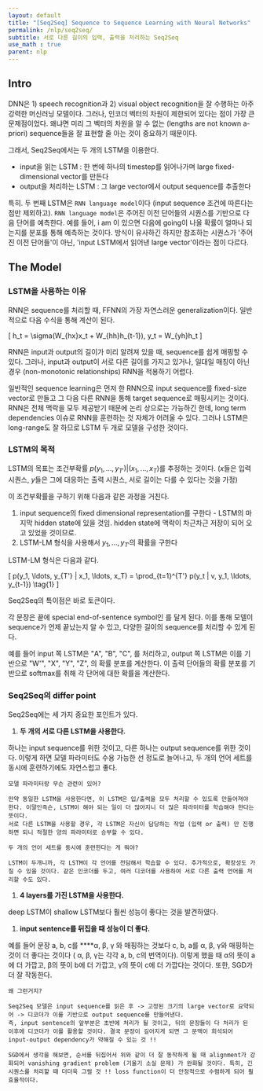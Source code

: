 ```yaml
---
layout: default
title: "[Seq2Seq] Sequence to Sequence Learning with Neural Networks"
permalink: /nlp/seq2seq/
subtitle: 서로 다른 길이의 입력, 출력을 처리하는 Seq2Seq
use_math : true
parent: nlp
---
```




## Intro

DNN은 1) speech recognition과 2) visual object recognition을 잘 수행하는 아주 강력한 머신러닝 모델이다. 그러나, 인코더 벡터의 차원이 제한되어 있다는 점이 가장 큰 문제점이었다. 왜냐면 미리 그 벡터의 차원을 알 수 없는 (lengths are not known a-priori) sequence들을 잘 표현할 줄 아는 것이 중요하기 때문이다. 

그래서, Seq2Seq에서는 두 개의 LSTM을 이용한다. 

- input을 읽는 LSTM : 한 번에 하나의 timestep를 읽어나가며 large fixed-dimensional vector를 만든다
- output을 처리하는 LSTM : 그 large vector에서 output sequence를 추출한다

특히. 두 번째 LSTM은 `RNN language model`이다 (input sequence 조건에 따른다는 점만 제외하고). `RNN language model`은 주어진 이전 단어들의 시퀀스를 기반으로 다음 단어를 예측한다. 예를 들어, i am 이 있으면 다음에 going이 나올 확률이 얼마나 되는지를 분포를 통해 예측하는 것이다. 방식이 유사하긴 하지만 참조하는 시퀀스가 '주어진 이전 단어들'이 아닌, 'input LSTM에서 읽어낸 large vector'이라는 점이 다르다. 

## The Model

### LSTM을 사용하는 이유

RNN은 sequence를 처리할 때, FFNN의 가장 자연스러운 generalization이다. 일반적으로 다음 수식을 통해 계산이 된다. 

\[
h_t = \sigma(W_{hx}x_t + W_{hh}h_{t-1}), 
y_t = W_{yh}h_t
\]

RNN은 input과 output의 길이가 미리 알려져 있을 때, sequence를 쉽게 매핑할 수 있다. 그러나, input과 output이 서로 다른 길이를 가지고 있거나, 일대일 매칭이 아닌 경우 (non-monotonic relationships) RNN을 적용하기 어렵다. 

일반적인 sequence learning은 먼저 한 RNN으로 input sequence를 fixed-size vector로 만들고 그 다음 다른 RNN을 통해 target sequence로 매핑시키는 것이다. RNN은 전체 맥락을 모두 제공받기 때문에 논리 상으로는 가능하긴 한데, long term dependencies 이슈로 RNN을 훈련하는 것 자체가 어려울 수 있다. 그러나 LSTM은 long-range도 잘 하므로 LSTM 두 개로 모델을 구성한 것이다. 

### LSTM의 목적

LSTM의 목표는 조건부확률 $p(y_1, \ldots, y_{T'}) | (x_1, \ldots, x_T)$를 추정하는 것이다. ($x$들은 입력 시퀀스, $y$들은 그에 대응하는 출력 시퀀스, 서로 길이는 다를 수 있다는 것을 가정) 

이 조건부확률을 구하기 위해 다음과 같은 과정을 거친다. 

1. input sequence의 fixed dimensional representation를 구한다 - LSTM의 마지막 hidden state에 있을 것임. hidden state에 맥락이 차근차근 저장이 되어 오고 있었을 것이므로. 
2. LSTM-LM 형식을 사용해서 $y_1, \ldots, y_{T'}$의 확률을 구한다 

LSTM-LM 형식은 다음과 같다. 

\[
p(y_1, \ldots, y_{T'} | x_1, \ldots, x_T) = \prod_{t=1}^{T'} p(y_t | v, y_1, \ldots, y_{t-1}) \tag{1}
\]

Seq2Seq의 특이점은 바로 <EOS> 토큰이다. 

각 문장은 끝에 special end-of-sentence symbol인 <EOS>를 달게 된다. 이를 통해 모델이 sequence가 언제 끝났는지 알 수 있고, 다양한 길이의 sequence를 처리할 수 있게 된다. 

예를 들어 input 쪽 LSTM은 "A", "B", "C", <EOS>를 처리하고, output 쪽 LSTM은 이를 기반으로 "W'", "X", "Y", "Z", <EOS>의 확률 분포를 계산한다. 이 출력 단어들의 확률 분포를 기반으로 softmax를 취해 각 단어에 대한 확률을 계산한다. 

### Seq2Seq의 differ point

Seq2Seq에는 세 가지 중요한 포인트가 있다. 

1. **두 개의 서로 다른 LSTM을 사용한다.** 

하나는 input sequence를 위한 것이고, 다른 하나는 output sequence를 위한 것이다. 이렇게 하면 모델 파라미터도 수용 가능한 선 정도로 늘어나고, 두 개의 언어 세트를 동시에 훈련하기에도 자연스럽고 좋다. 

```
모델 파라미터랑 무슨 관련이 있어? 

만약 동일한 LSTM을 사용한다면, 이 LSTM은 입/출력을 모두 처리할 수 있도록 만들어져야 한다. 이말인즉슨, LSTM이 해야 되는 일이 더 많아지니 더 많은 파라미터를 학습해야 한다는 뜻이다. 
서로 다른 LSTM을 사용할 경우, 각 LSTM은 자신이 담당하는 작업 (입력 or 출력) 만 진행하면 되니 적절한 양의 파라미터로 승부할 수 있다. 
```

```
두 개의 언어 세트를 동시에 훈련한다는 게 뭐야? 

LSTM이 두개니까, 각 LSTM이 각 언어를 전담해서 학습할 수 있다. 추가적으로, 확장성도 가질 수 있을 것이다. 같은 인코더를 두고, 여러 디코더를 사용하여 서로 다른 출력 언어를 처리할 수도 있다. 
```

1. **4 layers를 가진 LSTM을 사용한다.** 

deep LSTM이 shallow LSTM보다 훨씬 성능이 좋다는 것을 발견하였다. 

1. **input sentence를 뒤집을 때 성능이 더 좋다.**

예를 들어 문장 a, b, c를  ****α, β, γ 와 매핑하는 것보다 c, b, a를  α, β, γ와 매핑하는 것이 더 좋다는 것이다 ( α, β, γ는 각각 a, b, c의 번역이다). 이렇게 했을 때  α의 뜻이 a에 더 가깝고, β의 뜻이 b에 더 가깝고, γ의 뜻이 c에 더 가깝다는 것이다. 또한, SGD가 더 잘 작동한다. 

```
왜 그런거지? 

Seq2Seq 모델은 input sequence를 읽은 후 -> 고정된 크기의 large vector로 요약되어 -> 디코더가 이를 기반으로 output sequence를 만들어낸다. 
즉, input sentence의 앞부분은 초반에 처리가 될 것이고, 뒤의 문장들이 다 처리가 된 이후에 디코더가 이를 활용할 것이다. 결국 문장이 길어지게 되면 그 문맥이 희석되어 input-output dependency가 약해질 수 있는 것 !! 

SGD에서 생각을 해보면, 순서를 뒤집어서 위와 같이 더 잘 동작하게 될 때 alignment가 강화되어 vanishing gradient problem (기울기 소실 문제) 가 완화될 것이다. 특히, 긴 시퀀스를 처리할 때 더더욱 그럴 것 !! loss function이 더 안정적으로 수렴하게 되어 훨 효율적이다. 
```
